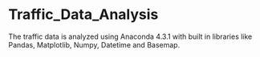 # Traffic_Data_Analysis

The traffic data is analyzed using Anaconda 4.3.1 with built in libraries like Pandas, Matplotlib, Numpy, Datetime and Basemap.
